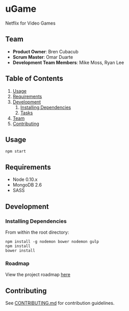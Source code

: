 # uGame

Netflix for Video Games

## Team

  - __Product Owner__: Bren Cubacub
  - __Scrum Master__: Omar Duarte
  - __Development Team Members__: Mike Moss, Ryan Lee

## Table of Contents

1. [Usage](#Usage)
1. [Requirements](#requirements)
1. [Development](#development)
    1. [Installing Dependencies](#installing-dependencies)
    1. [Tasks](#tasks)
1. [Team](#team)
1. [Contributing](#contributing)

## Usage

```
npm start
```

## Requirements

- Node 0.10.x
- MongoDB 2.6
- SASS

## Development

### Installing Dependencies

From within the root directory:

```
npm install -g nodemon bower nodemon gulp
npm install
bower install
```

### Roadmap

View the project roadmap [here](https://github.com/orange-quicksand/orange-quicksand/issues)


## Contributing

See [CONTRIBUTING.md](CONTRIBUTING.md) for contribution guidelines.
